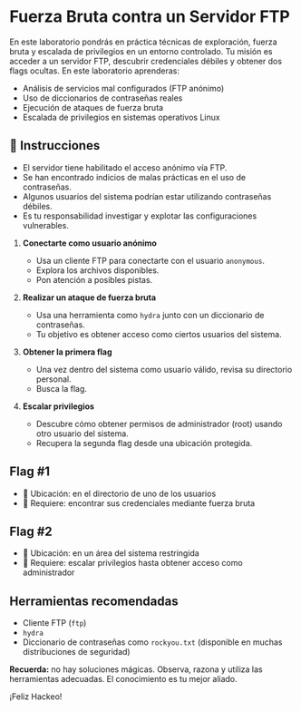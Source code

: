 # Fuerza Bruta contra un Servidor FTP

En este laboratorio pondrás en práctica técnicas de exploración, fuerza bruta y escalada de privilegios en un entorno controlado. Tu misión es acceder a un servidor FTP, descubrir credenciales débiles y obtener dos flags ocultas. En este laboratorio aprenderas:


- Análisis de servicios mal configurados (FTP anónimo)
- Uso de diccionarios de contraseñas reales
- Ejecución de ataques de fuerza bruta
- Escalada de privilegios en sistemas operativos Linux



## 📄 Instrucciones

- El servidor tiene habilitado el acceso anónimo vía FTP.
- Se han encontrado indicios de malas prácticas en el uso de contraseñas.
- Algunos usuarios del sistema podrían estar utilizando contraseñas débiles.
- Es tu responsabilidad investigar y explotar las configuraciones vulnerables.


1. **Conectarte como usuario anónimo**

   - Usa un cliente FTP para conectarte con el usuario `anonymous`.
   - Explora los archivos disponibles.
   - Pon atención a posibles pistas.

2. **Realizar un ataque de fuerza bruta**

   - Usa una herramienta como `hydra` junto con un diccionario de contraseñas.
   - Tu objetivo es obtener acceso como ciertos usuarios del sistema.

3. **Obtener la primera flag**

   - Una vez dentro del sistema como usuario válido, revisa su directorio personal.
   - Busca la flag.

4. **Escalar privilegios**

   - Descubre cómo obtener permisos de administrador (root) usando otro usuario del sistema.
   - Recupera la segunda flag desde una ubicación protegida.


## Flag #1

- 📁 Ubicación: en el directorio de uno de los usuarios  
- 🔑 Requiere: encontrar sus credenciales mediante fuerza bruta


## Flag #2

- 📁 Ubicación: en un área del sistema restringida  
- 🔑 Requiere: escalar privilegios hasta obtener acceso como administrador

## Herramientas recomendadas

- Cliente FTP (`ftp`)
- `hydra`
- Diccionario de contraseñas como `rockyou.txt` (disponible en muchas distribuciones de seguridad)

**Recuerda:** no hay soluciones mágicas. Observa, razona y utiliza las herramientas adecuadas. El conocimiento es tu mejor aliado.

¡Feliz Hackeo!